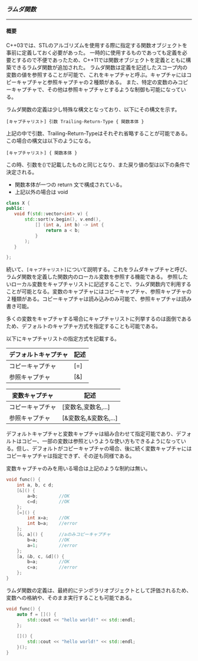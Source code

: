 ### *ラムダ関数*
---
#### 概要
C++03では、STLのアルゴリズムを使用する際に指定する関数オブジェクトを事前に定義しておく必要があった。
一時的に使用するものであっても定義を必要とするので不便であったため、C++11では関数オブジェクトを定義とともに構築できるラムダ関数が追加された。
ラムダ関数は定義を記述したスコープ内の変数の値を参照することが可能で、これをキャプチャと呼ぶ。キャプチャにはコピーキャプチャと参照キャプチャの２種類がある。
また、特定の変数のみコピーキャプチャで、その他は参照キャプチャとするような制御も可能になっている。

ラムダ関数の定義は少し特殊な構文となっており、以下にその構文を示す。

`[キャプチャリスト] 引数 Trailing-Return-Type { 関数本体 }`

上記の中で引数、Trailing-Return-Typeはそれぞれ省略することが可能である。この場合の構文は以下のようになる。

`[キャプチャリスト] { 関数本体 }`

この時、引数を()で記載したものと同じとなり、また戻り値の型は以下の条件で決定される。

 * 関数本体が一つの return 文で構成されている。
 * 上記以外の場合は void


```c++
class X {
public:
   void f(std::vector<int> v) {
       std::sort(v.begin(), v.end(),
           [] (int a, int b) -> int {
               return a < b;
           }
       );
   }

};
```

続いて、`[キャプチャリスト]`について説明する。これをラムダキャプチャと呼び、ラムダ関数を定義した関数内のローカル変数を参照する機能である。
参照したいローカル変数をキャプチャリストに記述することで、ラムダ関数内で利用することが可能となる。変数のキャプチャにはコピーキャプチャ、参照キャプチャの２種類がある。コピーキャプチャは読み込みのみ可能で、参照キャプチャは読み書き可能。

多くの変数をキャプチャする場合にキャプチャリストに列挙するのは面倒であるため、デフォルトのキャプチャ方式を指定することも可能である。

以下にキャプチャリストの指定方式を記載する。

| デフォルトキャプチャ | 記述 |
| -- | -- |
|コピーキャプチャ| [=] |
|参照キャプチャ| [&] |

| 変数キャプチャ | 記述 |
| -- | -- |
|コピーキャプチャ| [変数名,変数名,...] |
|参照キャプチャ| [&変数名,&変数名,...] |

デフォルトキャプチャと変数キャプチャは組み合わせて指定可能であり、デフォルトはコピー、一部の変数は参照というような使い方もできるようになっている。但し、デフォルトがコピーキャプチャの場合、後に続く変数キャプチャにはコピーキャプチャは指定できず、その逆も同様である。

変数キャプチャのみを用いる場合は上記のような制約は無い。

```c++
void func() {
    int a, b, c d;
    [&]() {
        a=b;        //OK
        c=d;        //OK
    };
    [=]() {
        int x=a;    //OK
        int b=a;    //error
    };
    [&, a]() {      //aのみコピーキャプチャ
        b=a;        //OK
        a=1;        //error
    };
    [a, &b, c, &d]() {
        b=a;        //OK
        c=a;        //error
    };
}
```

ラムダ関数の定義は、最終的にテンポラリオブジェクトとして評価されるため、変数への格納や、そのまま実行することも可能である。

```c++
void func() {
    auto f = []() {
        std::cout << "hello world!" << std::endl;
    };
    
    []() { 
        std::cout << "hello world!" << std::endl;
    }();
}
```
